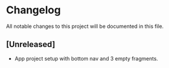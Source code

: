 # Changelog
All notable changes to this project will be documented in this file.

## [Unreleased]

- App project setup with bottom nav and 3 empty fragments.
